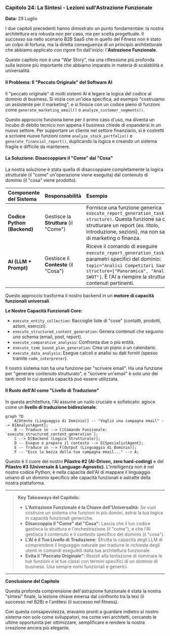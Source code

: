 ### **Capitolo 24: La Sintesi - Lezioni sull'Astrazione Funzionale**

**Data:** 29 Luglio

I due capitoli precedenti hanno dimostrato un punto fondamentale: la nostra architettura era robusta non per caso, ma per scelta progettuale. Il successo sia nello scenario B2B SaaS che in quello del Fitness non è stato un colpo di fortuna, ma la diretta conseguenza di un principio architetturale che abbiamo applicato con rigore fin dall'inizio: l'**Astrazione Funzionale**.

Questo capitolo non è una "War Story", ma una riflessione più profonda sulla lezione più importante che abbiamo imparato in materia di scalabilità e universalità.

#### **Il Problema: Il "Peccato Originale" del Software AI**

Il "peccato originale" di molti sistemi AI è legare la logica del codice al dominio di business. Si inizia con un'idea specifica, ad esempio "costruiamo un assistente per il marketing", e si finisce con un codice pieno di funzioni come `generate_marketing_email()` o `analyze_customer_segments()`.

Questo approccio funziona bene per il primo caso d'uso, ma diventa un incubo di debito tecnico non appena il business chiede di espandersi in un nuovo settore. Per supportare un cliente nel settore finanziario, si è costretti a scrivere nuove funzioni come `analyze_stock_portfolio()` e `generate_financial_report()`, duplicando la logica e creando un sistema fragile e difficile da mantenere.

#### **La Soluzione: Disaccoppiare il "Come" dal "Cosa"**

La nostra soluzione è stata quella di disaccoppiare completamente la logica strutturale (il "come" un'operazione viene eseguita) dal contenuto di dominio (il "cosa" viene prodotto).

| Componente del Sistema | Responsabilità | Esempio |
| :--- | :--- | :--- |
| **Codice Python (Backend)** | Gestisce la **Struttura** (il "Come") | Fornisce una funzione generica `execute_report_generation_task(topic, structure)`. Questa funzione sa come strutturare un report (es. titolo, introduzione, sezioni), ma non sa nulla di marketing o finanza. |
| **AI (LLM + Prompt)** | Gestisce il **Contesto** (il "Cosa") | Riceve il comando di eseguire `execute_report_generation_task` con parametri specifici del dominio: `topic="Analisi Competitori SaaS"`, `structure=["Panoramica", "Analisi SWOT"]`. È l'AI a riempire la struttura con contenuti pertinenti. |

Questo approccio trasforma il nostro backend in un **motore di capacità funzionali universali**.

**Le Nostre Capacità Funzionali Core:**

*   `execute_entity_collection`: Raccoglie liste di "cose" (contatti, prodotti, azioni, esercizi).
*   `execute_structured_content_generation`: Genera contenuti che seguono uno schema (email, post, report).
*   `execute_comparative_analysis`: Confronta due o più entità.
*   `execute_time_based_plan_generation`: Crea un piano o un calendario.
*   `execute_data_analysis`: Esegue calcoli e analisi su dati forniti (spesso tramite `code_interpreter`).

Il nostro sistema non ha una funzione per "scrivere email". Ha una funzione per "generare contenuto strutturato", e "scrivere un'email" è solo uno dei tanti modi in cui questa capacità può essere utilizzata.

#### **Il Ruolo dell'AI come "Livello di Traduzione"**

In questa architettura, l'AI assume un ruolo cruciale e sofisticato: agisce come un **livello di traduzione bidirezionale**.

```mermaid
graph TD
    A[Utente (Linguaggio di Dominio)] -- "Voglio una campagna email" --> B{AnalystAgent};
    B -- Traduce in --> C[Comando Funzionale: `execute_structured_content_generation`];
    C --> D[Backend (Logica Strutturale)];
    D -- Esegue e prepara il contesto --> E{SpecialistAgent};
    E -- Traduce in --> F[Output (Linguaggio di Dominio)];
    F -- "Ecco la bozza della tua campagna email..." --> A;
```

Questo è il cuore del nostro **Pilastro #2 (AI-Driven, zero hard-coding)** e del **Pilastro #3 (Universale & Language-Agnostic)**. L'intelligenza non è nel nostro codice Python; è nella capacità dell'AI di mappare il linguaggio umano di un dominio specifico alle capacità funzionali e astratte della nostra piattaforma.

---
> **Key Takeaways del Capitolo:**
>
> *   **L'Astrazione Funzionale è la Chiave dell'Universalità:** Se vuoi costruire un sistema che funzioni in più domini, astrai la tua logica in capacità funzionali generiche.
> *   **Disaccoppia il "Come" dal "Cosa":** Lascia che il tuo codice gestisca la struttura e l'orchestrazione (il "come"), e che l'AI gestisca il contenuto e il contesto specifico del dominio (il "cosa").
> *   **L'AI è il Tuo Livello di Traduzione:** Sfrutta la capacità degli LLM di comprendere il linguaggio naturale per tradurre le richieste degli utenti in comandi eseguibili dalla tua architettura funzionale.
> *   **Evita il "Peccato Originale":** Resisti alla tentazione di nominare le tue funzioni e le tue classi con termini specifici di un dominio di business. Usa sempre nomi funzionali e generici.
---

**Conclusione del Capitolo**

Questa profonda comprensione dell'astrazione funzionale è stata la nostra "sintesi" finale, la lezione chiave emersa dal confronto tra la tesi (il successo nel B2B) e l'antitesi (il successo nel fitness).

Con questa consapevolezza, eravamo pronti a guardare indietro al nostro sistema non solo come sviluppatori, ma come veri architetti, cercando le ultime opportunità per ottimizzare, semplificare e rendere la nostra creazione ancora più elegante.
